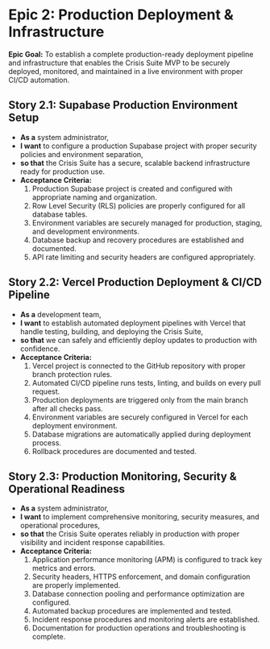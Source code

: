 # **Epic 2: Production Deployment & Infrastructure**

**Epic Goal:** To establish a complete production-ready deployment pipeline and infrastructure that enables the Crisis Suite MVP to be securely deployed, monitored, and maintained in a live environment with proper CI/CD automation.

## **Story 2.1: Supabase Production Environment Setup**

* **As a** system administrator,  
* **I want** to configure a production Supabase project with proper security policies and environment separation,  
* **so that** the Crisis Suite has a secure, scalable backend infrastructure ready for production use.  
* **Acceptance Criteria:**  
  1. Production Supabase project is created and configured with appropriate naming and organization.  
  2. Row Level Security (RLS) policies are properly configured for all database tables.  
  3. Environment variables are securely managed for production, staging, and development environments.  
  4. Database backup and recovery procedures are established and documented.  
  5. API rate limiting and security headers are configured appropriately.

## **Story 2.2: Vercel Production Deployment & CI/CD Pipeline**

* **As a** development team,  
* **I want** to establish automated deployment pipelines with Vercel that handle testing, building, and deploying the Crisis Suite,  
* **so that** we can safely and efficiently deploy updates to production with confidence.  
* **Acceptance Criteria:**  
  1. Vercel project is connected to the GitHub repository with proper branch protection rules.  
  2. Automated CI/CD pipeline runs tests, linting, and builds on every pull request.  
  3. Production deployments are triggered only from the main branch after all checks pass.  
  4. Environment variables are securely configured in Vercel for each deployment environment.  
  5. Database migrations are automatically applied during deployment process.  
  6. Rollback procedures are documented and tested.

## **Story 2.3: Production Monitoring, Security & Operational Readiness**

* **As a** system administrator,  
* **I want** to implement comprehensive monitoring, security measures, and operational procedures,  
* **so that** the Crisis Suite operates reliably in production with proper visibility and incident response capabilities.  
* **Acceptance Criteria:**  
  1. Application performance monitoring (APM) is configured to track key metrics and errors.  
  2. Security headers, HTTPS enforcement, and domain configuration are properly implemented.  
  3. Database connection pooling and performance optimization are configured.  
  4. Automated backup procedures are implemented and tested.  
  5. Incident response procedures and monitoring alerts are established.  
  6. Documentation for production operations and troubleshooting is complete.
